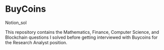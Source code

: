 # BuyCoins
Notion_sol


This repository contains the Mathematics, Finance, Computer Science, and Blockchain questions I solved before getting interviewed with Buycoins for the Research Analyst position.
